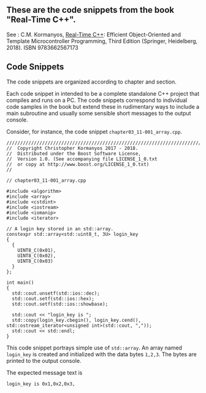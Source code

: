 
## These are the code snippets from the book "Real-Time C++".

See : C.M. Kormanyos, [Real-Time C++](http://www.springer.com/9783662567173):
Efficient Object-Oriented
and Template Microcontroller Programming, Third Edition
(Springer, Heidelberg, 2018). ISBN 9783662567173

## Code Snippets

The code snippets are organized according to chapter
and section.

Each code snippet in intended to be a complete standalone
C++ project that compiles and runs on a PC. The code
snippets correspond to individual code samples in the
book but extend these in rudimentary ways to include
a main subroutine and usually some sensible short messages
to the output console.

Consider, for instance, the code snippet `chapter03_11-001_array.cpp`.

```
///////////////////////////////////////////////////////////////////////////////
//  Copyright Christopher Kormanyos 2017 - 2018.
//  Distributed under the Boost Software License,
//  Version 1.0. (See accompanying file LICENSE_1_0.txt
//  or copy at http://www.boost.org/LICENSE_1_0.txt)
//

// chapter03_11-001_array.cpp

#include <algorithm>
#include <array>
#include <cstdint>
#include <iostream>
#include <iomanip>
#include <iterator>

// A login key stored in an std::array.
constexpr std::array<std::uint8_t, 3U> login_key
{
  {
    UINT8_C(0x01),
    UINT8_C(0x02),
    UINT8_C(0x03)
  }
};

int main()
{
  std::cout.unsetf(std::ios::dec);
  std::cout.setf(std::ios::hex);
  std::cout.setf(std::ios::showbase);

  std::cout << "login_key is ";
  std::copy(login_key.cbegin(), login_key.cend(), std::ostream_iterator<unsigned int>(std::cout, ","));
  std::cout << std::endl;
}
```

This code snippet portrays simple use of `std::array`.
An array named `login_key` is created and initialized
with the data bytes `1,2,3`. The bytes are printed to the
output console.

The expected message text is


```
login_key is 0x1,0x2,0x3,
```
